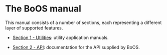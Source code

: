 # The BoOS manual

This manual consists of a number of sections, each representing a different layer of supported features.

* [Section 1 - Utilities](./1_utilities): utility application manuals.

* [Section 2 - API](./2_api): documentation for the API supplied by BoOS.
